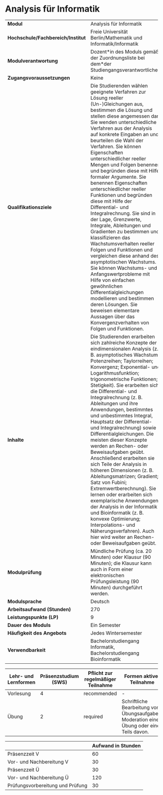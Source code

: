 # Analysis für Informatik
|                                    |   |
|------------------------------------|---|
|**Modul**                           | Analysis für Informatik |
|**Hochschule/Fachbereich/Institut** | Freie Universität Berlin/Mathematik und Informatik/Informatik |
|**Modulverantwortung**              | Dozent\*in des Moduls gemäß der Zuordnungsliste bei dem\*der Studiengangsverantwortlichen |
|**Zugangsvoraussetzungen**          | Keine |
|**Qualifikationsziele**             | Die Studierenden wählen geeignete Verfahren zur Lösung reeller (Un-)Gleichungen aus, bestimmen die Lösung und stellen diese angemessen dar. Sie wenden unterschiedliche Verfahren aus der Analysis auf konkrete Eingaben an und beurteilen die Wahl der Verfahren. Sie können Eigenschaften unterschiedlicher reeller Mengen und Folgen benennen und begründen diese mit Hilfe formaler Argumente. Sie benennen Eigenschaften unterschiedlicher reeller Funktionen und begründen diese mit Hilfe der Differential- und Integralrechnung. Sie sind in der Lage, Grenzwerte, Integrale, Ableitungen und Gradienten zu bestimmen und klassifizieren das Wachstumsverhalten reeller Folgen und Funktionen und vergleichen diese anhand des asymptotischen Wachstums. Sie können Wachstums- und Anfangswertprobleme mit Hilfe von einfachen gewöhnlichen Differentialgleichungen modellieren und bestimmen deren Lösungen. Sie beweisen elementare Aussagen über das Konvergenzverhalten von Folgen und Funktionen. |
|**Inhalte**                         | Die Studierenden erarbeiten sich zahlreiche Konzepte der eindimensionalen Analysis (z. B. asymptotisches Wachstum; Potenzreihen; Taylorreihen; Konvergenz; Exponential- und Logarithmusfunktion; trigonometrische Funktionen; Stetigkeit). Sie erarbeiten sich die Differential- und Integralrechnung (z. B. Ableitungen und ihre Anwendungen, bestimmtes und unbestimmtes Integral, Hauptsatz der Differential- und Integralrechnung) sowie Differentialgleichungen. Die meisten dieser Konzepte werden an Rechen- oder Beweisaufgaben geübt. Anschließend erarbeiten sie sich Teile der Analysis in höheren Dimensionen (z. B. Ableitungsmatrizen; Gradient; Satz von Fubini; Extremwertberechnung). Sie lernen oder erarbeiten sich exemplarische Anwendungen der Analysis in der Informatik und Bioinformatik (z. B. konvexe Optimierung; Interpolations- und Näherungsverfahren). Auch hier wird weiter an Rechen- oder Beweisaufgaben geübt. |
|**Modulprüfung**                    | Mündliche Prüfung (ca. 20 Minuten) oder Klausur (90 Minuten); die Klausur kann auch in Form einer elektronischen Prüfungsleistung (90 Minuten) durchgeführt werden. |
|**Modulsprache**                    | Deutsch |
|**Arbeitsaufwand (Stunden)**        | 270 |
|**Leistungspunkte (LP)**            | 9 |
|**Dauer des Moduls**                | Ein Semester |
|**Häufigkeit des Angebots**         | Jedes Wintersemester |
|**Verwendbarkeit**                  | Bachelorstudiengang Informatik, Bachelorstudiengang Bioinformatik |

| Lehr- und Lernformen | Präsenzstudium <br> (SWS) | Pflicht zur regelmäßiger Teilnahme | Formen aktiver Teilnahme |
| ---------------------|---------------------------|------------------------------------|------------------------- |
| Vorlesung            | 4                         | recommended                        | -                        |
| Übung                | 2                         | required                           | Schriftliche Bearbeitung von Übungsaufgaben. Moderation einer Übung oder eines Teils davon. |

|   | Aufwand in Stunden |
| - |--------------------|
| Präsenzzeit V                            | 60    |
| Vor- und Nachbereitung V                 | 30    |
| Präsenzzeit Ü                            | 30    |
| Vor- und Nachbereitung Ü                 | 120   |
| Prüfungsvorbereitung und Prüfung         | 30    |
